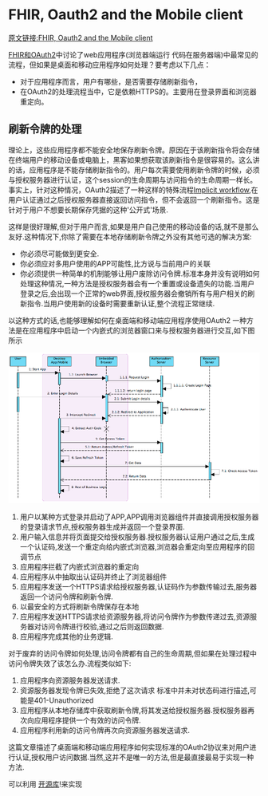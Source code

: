 # FHIR, Oauth2 and the Mobile client
[原文链接:FHIR, Oauth2 and the Mobile client](http://fhirblog.com/2014/06/18/fhir-oauth2-and-the-mobile-client)

[FHIR和OAuth2](fhir-and-oauth2.md)中讨论了web应用程序(浏览器端运行 代码在服务器端)中最常见的流程，但如果是桌面和移动应用程序如何处理？要考虑以下几点：
*   对于应用程序而言，用户有哪些，是否需要存储刷新指令，
*   在OAuth2的处理流程当中，它是依赖HTTPS的。主要用在登录界面和浏览器重定向。

## 刷新令牌的处理
理论上，这些应用程序都不能安全地保存刷新令牌。原因在于该刷新指令将会存储在终端用户的移动设备或电脑上，黑客如果想获取该刷新指令是很容易的。这么讲的话，应用程序是不能存储刷新指令的。用户每次需要使用刷新令牌的时候，必须与授权服务器进行认证，这个session的生命周期与访问指令的生命周期一样长。事实上，针对这种情况，OAuth2描述了一种这样的特殊流程[Implicit workflow](http://tools.ietf.org/html/rfc6749#page-8),在用户认证通过之后授权服务器直接返回访问指令，但不会返回一个刷新指令。这是针对于用户不想要长期保存凭据的这种'公开式'场景.

这样是很好理解,但对于用户而言,如果是用户自己使用的移动设备的话,就不是那么友好.这种情况下,你除了需要在本地存储刷新令牌之外没有其他可选的解决方案:

*   你必须尽可能做到更安全.
*   你必须应对多用户使用的APP可能性,比方说与当前用户的关联
*   你必须提供一种简单的机制能够让用户废除访问令牌.标准本身并没有说明如何处理这种情况,一种方法是授权服务器会有一个重置或设备遗失的功能.当用户登录之后,会出现一个正常的web界面,授权服务器会撤销所有与用户相关的刷新指令.当用户使用新的设备时需要重新认证,整个流程正常继续.


以这种方式的话,也能够理解如何在桌面端和移动端应用程序使用OAuth2
一种方法是在应用程序中启动一个内嵌式的浏览器窗口来与授权服务器进行交互,如下图所示
&nbsp;

[![Oauth Mobile](oauth-mobile.png?w=630&#038;h=379)](oauth-mobile.png)

1.  用户以某种方式登录并启动了APP,APP调用浏览器组件并直接调用授权服务器的登录请求节点,授权服务器生成并返回一个登录界面.
2.  用户输入信息并将页面提交给授权服务器.授权服务器认证用户通过之后,生成一个认证码,发送一个重定向给内嵌式浏览器,浏览器会重定向至应用程序的回调节点
3.  应用程序拦截了内嵌式浏览器的重定向
4.  应用程序从中抽取出认证码并终止了浏览器组件
5.  应用程序发送一个HTTPS请求给授权服务器,认证码作为参数传输过去,服务器返回一个访问令牌和刷新令牌.
6.  以最安全的方式将刷新令牌保存在本地
7.  应用程序发送HTTPS请求给资源服务器,将访问令牌作为参数传递过去,资源服务器对访问令牌进行校验,通过之后则返回数据.
8.  应用程序完成其他的业务逻辑.

对于废弃的访问令牌如何处理,访问令牌都有自己的生命周期,但如果在处理过程中访问令牌失效了该怎么办.流程类似如下:

1.  应用程序向资源服务器发送请求.
2.  资源服务器发现令牌已失效,拒绝了这次请求 标准中并未对状态码进行描述,可能是401-Unauthorized
3.  应用程序从本地存储库中获取刷新令牌,将其发送给授权服务器.授权服务器再次向应用程序提供一个有效的访问令牌.
4.  应用程序利用新的访问令牌再次向资源服务器发送请求.

这篇文章描述了桌面端和移动端应用程序如何实现标准的OAuth2协议来对用户进行认证,授权用户访问数据.当然,这并不是唯一的方法,但是最直接最易于实现一种方法.

可以利用 [开源库](http://oauth.net/2/)!来实现




